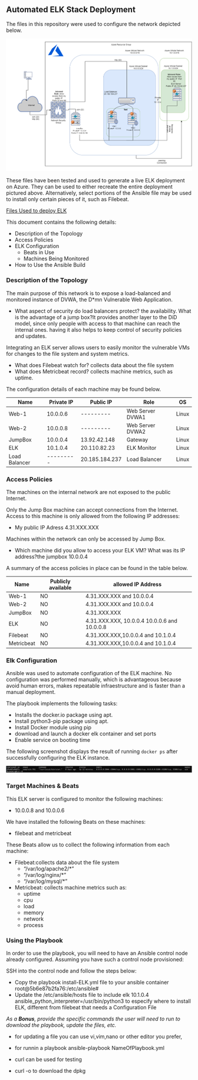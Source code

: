 ## Automated ELK Stack Deployment

The files in this repository were used to configure the network depicted below.

![Elk map](../Diagrams/ELK_map.png)


These files have been tested and used to generate a live ELK deployment on Azure. They can be used to either recreate the entire deployment pictured above. Alternatively, select portions of the Ansible file may be used to install only certain pieces of it, such as Filebeat.

  [Files Used to deploy ELK](../Ansible/)

This document contains the following details:
- Description of the Topology
- Access Policies
- ELK Configuration
  - Beats in Use
  - Machines Being Monitored
- How to Use the Ansible Build


### Description of the Topology

The main purpose of this network is to expose a load-balanced and monitored instance of DVWA, the D*mn Vulnerable Web Application.


- What aspect of security do load balancers protect? the availability.  What is the advantage of a jump box?It provides another layer to the DiD model, since only people with access to that machine can reach the internal ones. having it also helps to keep control of security policies and updates.

Integrating an ELK server allows users to easily monitor the vulnerable VMs for changes to the file system and system metrics.
- What does Filebeat watch for? collects data about the file system
- What does Metricbeat record? collects machine metrics, such as uptime.

The configuration details of each machine may be found below.

| Name          | Private IP | Public IP      | Role             | OS    |
|---------------|------------|----------------|------------------|-------|
| Web-1         | 10.0.0.6   | ---------      | Web Server DVWA1 | Linux |
| Web-2         | 10.0.0.8   | ---------      | Web Server DVWA2 | Linux |
| JumpBox       | 10.0.0.4   | 13.92.42.148   | Gateway          | Linux |
| ELK           | 10.1.0.4   | 20.110.82.23   | ELK Monitor      | Linux |
| Load Balancer | ---------  | 20.185.184.237 | Load Balancer    | Linux |

### Access Policies

The machines on the internal network are not exposed to the public Internet. 

Only the Jump Box machine can accept connections from the Internet. Access to this machine is only allowed from the following IP addresses:
- My public IP Adress 4.31.XXX.XXX

Machines within the network can only be accessed by Jump Box.
- Which machine did you allow to access your ELK VM? What was its IP address?the jumpbox 10.0.0.4

A summary of the access policies in place can be found in the table below.

| Name       | Publicly available | allowed IP Address                           |
|------------|--------------------|----------------------------------------------|
| Web-1      | NO                 | 4.31.XXX.XXX and 10.0.0.4                    |
| Web-2      | NO                 | 4.31.XXX.XXX and 10.0.0.4                    |
| JumpBox    | NO                 | 4.31.XXX.XXX                                 |
| ELK        | NO                 | 4.31.XXX.XXX, 10.0.0.4 10.0.0.6 and 10.0.0.8 |
| Filebeat   | NO                 | 4.31.XXX.XXX,10.0.0.4 and 10.1.0.4           |
| Metricbeat | NO                 | 4.31.XXX.XXX,10.0.0.4 and 10.1.0.4           |
### Elk Configuration

Ansible was used to automate configuration of the ELK machine. No configuration was performed manually, which is advantageous because avoid human errors, makes repeatable infraestructure and is faster than a manual deployment.

The playbook implements the following tasks:
- Installs the docker.io package using apt.
- Install python3-pip package using apt.
- Install Docker module using pip
- download and launch a docker elk container and set ports
- Enable service on booting time


The following screenshot displays the result of running `docker ps` after successfully configuring the ELK instance.

![](Images/docker_ps.png)

### Target Machines & Beats
This ELK server is configured to monitor the following machines:
- 10.0.0.8 and 10.0.0.6

We have installed the following Beats on these machines:
- filebeat and metricbeat

These Beats allow us to collect the following information from each machine:
- Filebeat:collects data about the file system
    - “/var/log/apache2/*”
    - “/var/log/nginx/*”
    - “/var/log/mysql/*”
-  Metricbeat: collects machine metrics such as:
    - uptime
    - cpu
    - load
    - memory
    - network
    - process

### Using the Playbook
In order to use the playbook, you will need to have an Ansible control node already configured. Assuming you have such a control node provisioned: 

SSH into the control node and follow the steps below:
- Copy the playbook install-ELK.yml file to your ansible container root@5b6e87b2fa76:/etc/ansible#
- Update the /etc/ansible/hosts file to include elk 10.1.0.4 ansible_python_interpreter=/usr/bin/python3 to especify where to install ELK, different from filebeat that needs a Configuration File




_As a **Bonus**, provide the specific commands the user will need to run to download the playbook, update the files, etc._

- for updating a file you can use vi,vim,nano or other editor you prefer,

- for runnin a playbook ansible-playbook NameOfPlaybook.yml

- curl can be used for testing

- curl -o to download the dpkg